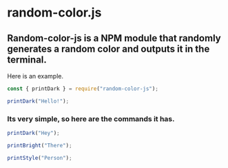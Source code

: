 # random-color.js

## Random-color-js is a NPM module that randomly generates a random color and outputs it in the terminal.
Here is an example.

```js
const { printDark } = require("random-color-js");

printDark("Hello!");
```
### Its very simple, so here are the commands it has.
```js
printDark("Hey");

printBright("There");

printStyle("Person");
```